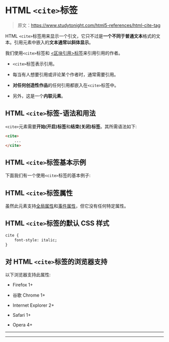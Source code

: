 # HTML `<cite>`标签

> 原文：<https://www.studytonight.com/html5-references/html-cite-tag>

HTML `<cite>`标签用来显示一个引文，它只不过是**一个不同于普通文本**格式的文本。引用元素中嵌入的**文本通常以斜体显示**。

我们使用`<cite>`标签和 [<区块引用>标签](https://www.studytonight.com/html5-references/html-blockquote-tag)来引用引用的作者。

*   `<cite>`标签表示引用。

*   每当有人想要引用或评论某个作者时，通常需要引用。

*   **对任何创造性作品**的任何引用都嵌入在`<cite>`标签中。

*   另外，这是一个**内联元素**。

## HTML `<cite>`标签-语法和用法

`<cite>`元素需要**开始(开启)标签**和**结束(关闭)标签**。其所需语法如下:

```html
<cite>
    ...
</cite>
```

## HTML `<cite>`标签基本示例

下面我们有一个使用`<cite>`标签的基本例子:

## HTML `<cite>`标签属性

虽然此元素支持[全局属性](https://www.studytonight.com/html5-references/html-global-attributes)和[事件属性](https://www.studytonight.com/html5-references/html-event-attributes)，但它没有任何特定属性。

## HTML `<cite>`标签的默认 CSS 样式

```html
cite {
    font-style: italic;
}
```

## 对 HTML `<cite>`标签的浏览器支持

以下浏览器支持此属性:

*   Firefox 1+

*   谷歌 Chrome 1+

*   Internet Explorer 2+

*   Safari 1+

*   Opera 4+

* * *

* * *